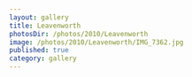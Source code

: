 ```yaml
---
layout: gallery
title: Leavenworth
photosDir: /photos/2010/Leavenworth
image: /photos/2010/Leavenworth/IMG_7362.jpg
published: true
category: gallery
---
```

